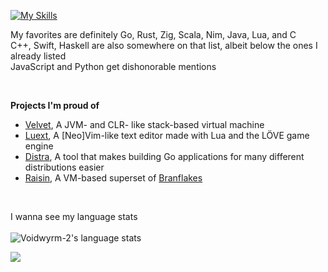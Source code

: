 [![My Skills](https://skillicons.dev/icons?i=go,cs,rust,swift,ruby,git,py,js,html,css,lua,neovim,vscode,apple,windows,npm,nodejs,idea,c,cpp,zig,java,scala,nim,blender)](https://skillicons.dev)
<br>

My favorites are definitely Go, Rust, Zig, Scala, Nim, Java, Lua, and C<br>
C++, Swift, Haskell are also somewhere on that list, albeit below the ones I already listed<br>
JavaScript and Python get dishonorable mentions

<br>

**Projects I'm proud of**
* [Velvet](<https://github.com/voidwyrm-2/velvet-vm>), A JVM- and CLR- like stack-based virtual machine
* [Luext](<https://github.com/voidwyrm-2/luext>), A [Neo]Vim-like text editor made with Lua and the LÖVE game engine
* [Distra](<https://github.com/voidwyrm-2/distra>), A tool that makes building Go applications for many different distributions easier
* [Raisin](<https://github.com/voidwyrm-2/raisin>), A VM-based superset of [Branflakes](<https://en.wikipedia.org/wiki/Brainfuck>)

<br>

I wanna see my language stats<br><br>
![Voidwyrm-2's language stats](https://github-readme-stats.vercel.app/api/top-langs/?username=voidwyrm-2&layout=compact&theme=synthwave&langs_count=20)


<p align="left">
	<img src="https://raw.githubusercontent.com/catppuccin/catppuccin/main/assets/footers/gray0_ctp_on_line.svg?sanitize=true" />
</p>
<!--https://github.com/catppuccin-->
